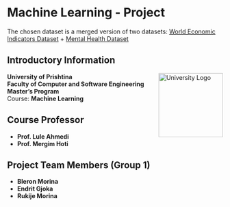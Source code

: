 # Machine Learning - Project

The chosen dataset is a merged version of two datasets:
[World Economic Indicators Dataset](https://www.kaggle.com/datasets/imtkaggleteam/mental-health/data?select=2-+burden-disease-from-each-mental-illness%281%29.csv) + [Mental Health Dataset](https://mavenanalytics.io/data-playground?order=date_added%2Cdesc&search=world%20economic%20indicator)
## Introductory Information

<img src="https://github.com/user-attachments/assets/9002855f-3f97-4b41-a180-85d1e24ad34a" alt="University Logo" width="150" align="right"/>

**University of Prishtina**  
**Faculty of Computer and Software Engineering**  
**Master’s Program**  
Course: **Machine Learning**  

## Course Professor

- **Prof. Lule Ahmedi**
- **Prof. Mergim Hoti**

## Project Team Members (Group 1)

- **Bleron Morina**
- **Endrit Gjoka**
- **Rukije Morina**

